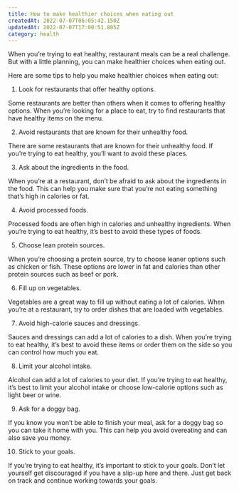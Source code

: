 ```yaml
---
title: How to make healthier choices when eating out
createdAt: 2022-07-07T06:05:42.150Z
updatedAt: 2022-07-07T17:00:51.805Z
category: health
---
```


When you’re trying to eat healthy, restaurant meals can be a real challenge. But with a little planning, you can make healthier choices when eating out.

Here are some tips to help you make healthier choices when eating out:

1. Look for restaurants that offer healthy options.

Some restaurants are better than others when it comes to offering healthy options. When you’re looking for a place to eat, try to find restaurants that have healthy items on the menu.

2. Avoid restaurants that are known for their unhealthy food.

There are some restaurants that are known for their unhealthy food. If you’re trying to eat healthy, you’ll want to avoid these places.

3. Ask about the ingredients in the food.

When you’re at a restaurant, don’t be afraid to ask about the ingredients in the food. This can help you make sure that you’re not eating something that’s high in calories or fat.

4. Avoid processed foods.

Processed foods are often high in calories and unhealthy ingredients. When you’re trying to eat healthy, it’s best to avoid these types of foods.

5. Choose lean protein sources.

When you’re choosing a protein source, try to choose leaner options such as chicken or fish. These options are lower in fat and calories than other protein sources such as beef or pork.

6. Fill up on vegetables.

Vegetables are a great way to fill up without eating a lot of calories. When you’re at a restaurant, try to order dishes that are loaded with vegetables.

7. Avoid high-calorie sauces and dressings.

Sauces and dressings can add a lot of calories to a dish. When you’re trying to eat healthy, it’s best to avoid these items or order them on the side so you can control how much you eat.

8. Limit your alcohol intake.

Alcohol can add a lot of calories to your diet. If you’re trying to eat healthy, it’s best to limit your alcohol intake or choose low-calorie options such as light beer or wine.

9. Ask for a doggy bag.

If you know you won’t be able to finish your meal, ask for a doggy bag so you can take it home with you. This can help you avoid overeating and can also save you money.

10. Stick to your goals.

If you’re trying to eat healthy, it’s important to stick to your goals. Don’t let yourself get discouraged if you have a slip-up here and there. Just get back on track and continue working towards your goals.
